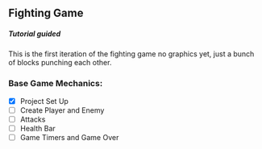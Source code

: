 ## Fighting Game
##### Tutorial guided
This is the first iteration of the fighting game
no graphics yet, just a bunch of blocks punching each other.

### Base Game Mechanics:
- [X] Project Set Up
- [ ] Create Player and Enemy
- [ ] Attacks
- [ ] Health Bar
- [ ] Game Timers and Game Over